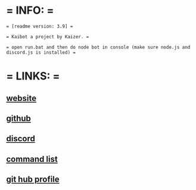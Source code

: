 # = INFO: =

```asciidoc
= [readme version: 3.9] =

= Kaibot a project by Kaizer. =

= open run.bat and then do node bot in console (make sure node.js and discord.js is installed) = 
```

# = LINKS: =

## [website](http://hmm465.epizy.com/)

## [github](https://github.com/JakobTheFurry/KaiBot)

## [discord](https://discord.gg/yPE5vub)

## [command list](http://hmm465.epizy.com/commandlist.html)

## [git hub profile](https://github.com/JakobTheFurry)

